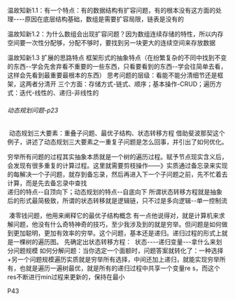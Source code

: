 温故知新1.1：有一个特点：有的数据结构有扩容问题，有的根本没有这方面的处理----原因在底层结构基础，数组是需要扩容局限，链表是没有的

温故知新1.2：为什么数组会出现扩容问题？因为数组连续存储的特性，所以内存空间要一次性分配够，分配不够时，要找到另一块更大的连续空间来存放数据

温故知新1.3   扩展的思路特点      框架形式的抽象特点（在纷繁复杂的不同中找到不变的东西--学会先舍弃看不重要的一些东西，只看要看到的东西--学会往简单去看，这样会先看到最重要最根本的东西）
思考问题的层级：看能不能分清细节还是框架，这两者分清开
三个方面：存储方式-链式、顺序；基本操作-CRUD；遍历方式：迭代-线性的、递归-非线性的

###### 动态规划问题-p23

​		动态规划三大要素：重叠子问题、最优子结构、状态转移方程
​		借助斐波那契这个例子，讲述了动态规划三大要素之一重复子问题是怎么回事，并引出了如何优化。

​		穷举所有问题的过程其实抽象本质就是一个树的遍历过程。赋予节点现实含义后，会发现有很多重复的计算过程。这里就需要剪枝操作——》实质通过备忘录来实现的
​		每解决一个子问题，就存到备忘录，然后再进入下一个子问题之前，先不忙着去计算，而是先去备忘录中查找	
​		递归的特点--自顶向下；动态规划的特点--自底向下
​		所谓状态转移方程就是抽象后的形式最简极致，所谓的状态转移就是逻辑链，只不过是多向逻辑--单一控制流

​		凑零钱问题，他用来阐释它的最优子结构概念
​		有一点他说得对，就是计算机来求解问题，他没有什么奇特神奇的技巧，至少我涉及到的就是穷举。但问题是如何做到更加聪明，更加有效率的穷举。
​		这个问题，基本还是递归。递归过程的形式上就是一棵树的遍历图。
​		先确定出状态转移方程：
​				状态----递归变量---拿什么来划分问题规模
​				如何分解问题：当你选定一个面额时，问题答案就转化了：一种选择+另一个问题规模
​				遍历实质就是穷举所有选择，中间还加上递归，就能实现穷举所有，也就是遍历一遍树
​				最优，就是所有的递归过程中共享一个变量re s，而这个res不断进行min过程来更新的，保持在最小



P43

​	